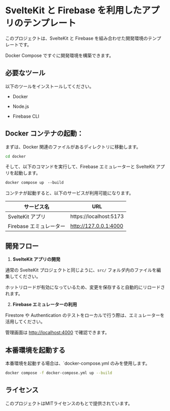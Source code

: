 # SvelteKit と Firebase を利用したアプリのテンプレート

このプロジェクトは、SvelteKit と Firebase を組み合わせた開発環境のテンプレートです。

Docker Compose ですぐに開発環境を構築できます。

## 必要なツール

以下のツールをインストールしてください。

- Docker

- Node.js

- Firebase CLI

## Docker コンテナの起動：

まずは、Docker 関連のファイルがあるディレクトリに移動します。

```bash
cd docker
```

そして、以下のコマンドを実行して、Firebase エミュレーターと SvelteKit アプリを起動します。

```bash
docker compose up　--build
```

コンテナが起動すると、以下のサービスが利用可能になります。

| サービス名              | URL                    |
| ----------------------- | ---------------------- |
| SvelteKit アプリ        | https://localhost:5173 |
| Firebase エミュレーター | http://127.0.0.1:4000  |

## 開発フロー

1. **SvelteKit アプリの開発**

通常の SvelteKit プロジェクトと同じように、`src/` フォルダ内のファイルを編集してください。

ホットリロードが有効になっているため、変更を保存すると自動的にリロードされます。

2. **Firebase エミュレーターの利用**

Firestore や Authentication のテストをローカルで行う際は、エミュレーターを活用してください。

管理画面は [http://localhost:4000](http://localhost:4000) で確認できます。

## 本番環境を起動する

本番環境を起動する場合は、`docker-compose.yml のみを使用します。

```bash
docker compose -f docker-compose.yml up --build
```

## ライセンス

このプロジェクトはMITライセンスのもとで提供されています。